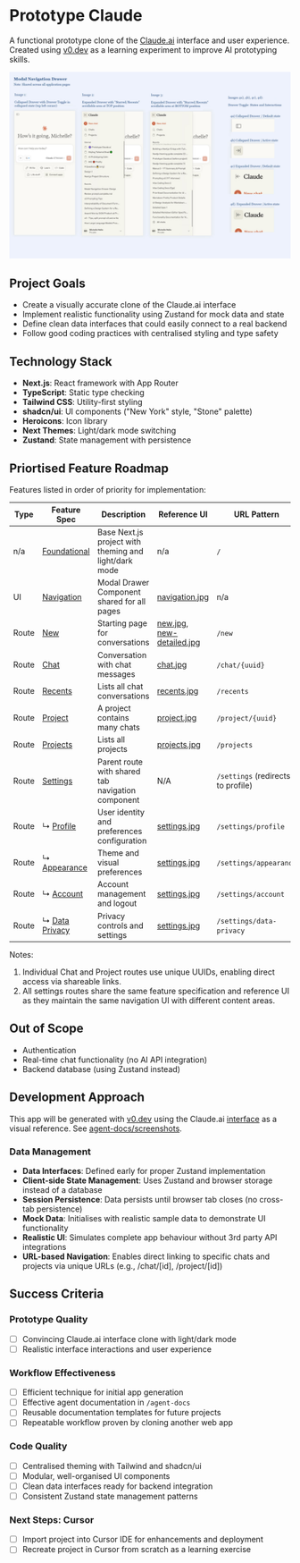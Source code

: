 # Prototype Claude

A functional prototype clone of the [Claude.ai](https://claude.ai/) interface and user experience. Created using [v0.dev](https://v0.dev/) as a learning experiment to improve AI prototyping skills.

![Claude.ai interface prototype screenshot](agent-docs/reference-ui/navigation.jpg)

## Project Goals

- Create a visually accurate clone of the Claude.ai interface
- Implement realistic functionality using Zustand for mock data and state
- Define clean data interfaces that could easily connect to a real backend
- Follow good coding practices with centralised styling and type safety

## Technology Stack

- **Next.js**: React framework with App Router
- **TypeScript**: Static type checking
- **Tailwind CSS**: Utility-first styling
- **shadcn/ui**: UI components ("New York" style, "Stone" palette)
- **Heroicons**: Icon library
- **Next Themes**: Light/dark mode switching
- **Zustand**: State management with persistence

## Priortised Feature Roadmap

Features listed in order of priority for implementation:

| Type | Feature Spec | Description | Reference UI | URL Pattern |
|---------|---------|-------------|-----------|-----------|
| n/a | [Foundational](./agent-docs/features/foundational.md) | Base Next.js project with theming and light/dark mode | n/a | `/` |
| UI | [Navigation](./agent-docs/features/navigation.md) | Modal Drawer Component shared for all pages | [navigation.jpg](agent-docs/reference-ui/navigation.jpg) | n/a |
| Route | [New](./agent-docs/features/new.md) | Starting page for conversations | [new.jpg](agent-docs/reference-ui/new.jpg),  [new-detailed.jpg](agent-docs/reference-ui/new-detailed.jpg)| `/new` |
| Route | [Chat](./agent-docs/features/chat.md) | Conversation with chat messages | [chat.jpg](agent-docs/reference-ui/chat.jpg) | `/chat/{uuid}` |
| Route | [Recents](./agent-docs/features/recents.md) | Lists all chat conversations | [recents.jpg](agent-docs/reference-ui/recents.jpg) | `/recents` |
| Route | [Project](./agent-docs/features/project.md) | A project contains many chats | [project.jpg](agent-docs/reference-ui/project.jpg) | `/project/{uuid}` |
| Route | [Projects](./agent-docs/features/projects.md) | Lists all projects | [projects.jpg](agent-docs/reference-ui/projects.jpg) | `/projects` |
| Route | [Settings](./agent-docs/features/settings.md) | Parent route with shared tab navigation component | N/A | `/settings` (redirects to profile) |
| Route | ↳ [Profile](./agent-docs/features/settings.md) | User identity and preferences configuration | [settings.jpg](agent-docs/reference-ui/settings.jpg) | `/settings/profile` |
| Route | ↳ [Appearance](./agent-docs/features/settings.md) | Theme and visual preferences | [settings.jpg](agent-docs/reference-ui/settings.jpg) | `/settings/appearance` |
| Route | ↳ [Account](./agent-docs/features/settings.md) | Account management and logout | [settings.jpg](agent-docs/reference-ui/settings.jpg) | `/settings/account` |
| Route | ↳ [Data Privacy](./agent-docs/features/settings.md) | Privacy controls and settings | [settings.jpg](agent-docs/reference-ui/settings.jpg) | `/settings/data-privacy` |

Notes:
1. Individual Chat and Project routes use unique UUIDs, enabling direct access via shareable links.
2. All settings routes share the same feature specification and reference UI as they maintain the same navigation UI with different content areas.

## Out of Scope
- Authentication
- Real-time chat functionality (no AI API integration)
- Backend database (using Zustand instead)

## Development Approach

This app will be generated with [v0.dev](https://v0.dev) using the Claude.ai [interface](https://claude.ai) as a visual reference. See [agent-docs/screenshots](agent-docs/screenshots).

### Data Management

- **Data Interfaces**: Defined early for proper Zustand implementation
- **Client-side State Management**: Uses Zustand and browser storage instead of a database
- **Session Persistence**: Data persists until browser tab closes (no cross-tab persistence)
- **Mock Data**: Initialises with realistic sample data to demonstrate UI functionality
- **Realistic UI**: Simulates complete app behaviour without 3rd party API integrations
- **URL-based Navigation**: Enables direct linking to specific chats and projects via unique URLs (e.g., /chat/[id], /project/[id])

## Success Criteria

### Prototype Quality
- [ ] Convincing Claude.ai interface clone with light/dark mode
- [ ] Realistic interface interactions and user experience

### Workflow Effectiveness
- [ ] Efficient technique for initial app generation
- [ ] Effective agent documentation in `/agent-docs`
- [ ] Reusable documentation templates for future projects
- [ ] Repeatable workflow proven by cloning another web app

### Code Quality
- [ ] Centralised theming with Tailwind and shadcn/ui
- [ ] Modular, well-organised UI components
- [ ] Clean data interfaces ready for backend integration
- [ ] Consistent Zustand state management patterns

### Next Steps: Cursor
- [ ] Import project into Cursor IDE for enhancements and deployment
- [ ] Recreate project in Cursor from scratch as a learning exercise